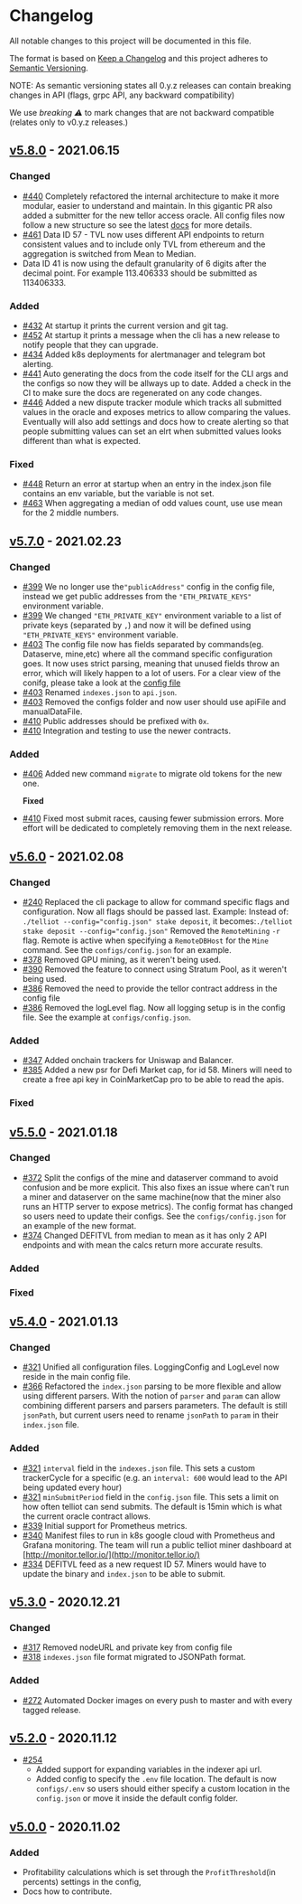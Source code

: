 # Changelog

All notable changes to this project will be documented in this file.

The format is based on [Keep a Changelog](http://keepachangelog.com/en/1.0.0/) and this project adheres to [Semantic Versioning](http://semver.org/spec/v2.0.0.html).

NOTE: As semantic versioning states all 0.y.z releases can contain breaking changes in API \(flags, grpc API, any backward compatibility\)

We use _breaking :warning:_ to mark changes that are not backward compatible \(relates only to v0.y.z releases.\)

## [v5.8.0](https://github.com/tellor-io/telliot/releases/tag/v5.8.0) - 2021.06.15

### Changed

* [\#440](https://github.com/tellor-io/telliot/pull/440) Completely refactored the internal architecture to make it more modular, easier to understand and maintain. In this gigantic PR also added a submitter for the new tellor access oracle. All config files now follow a new structure so see the latest [docs](https://docs.tellor.io/tellor/telliot) for more details.
* [\#461](https://github.com/tellor-io/telliot/pull/461) Data ID 57 - TVL now uses different API endpoints to return consistent values and to include only TVL from ethereum and the aggregation is switched from Mean to Median.
* Data ID 41 is now using the default granularity of 6 digits after the decimal point. For example 113.406333 should be submitted as 113406333.

### Added

* [\#432](https://github.com/tellor-io/telliot/pull/432) At startup it prints the current version and git tag.
* [\#452](https://github.com/tellor-io/telliot/pull/452) At startup it prints a message when the cli has a new release to notify people that they can upgrade.
* [\#434](https://github.com/tellor-io/telliot/pull/434) Added k8s deployments for alertmanager and telegram bot alerting.
* [\#441](https://github.com/tellor-io/telliot/pull/441) Auto generating the docs from the code itself for the CLI args and the configs so now they will be allways up to date. Added a check in the CI to make sure the docs are regenerated on any code changes.
* [\#446](https://github.com/tellor-io/telliot/pull/446) Added a new dispute tracker module which tracks all submitted values in the oracle and exposes metrics to allow comparing the values. Eventually will also add settings and docs how to create alerting so that people submitting values can set an elrt when submitted values looks different than what is expected.

### Fixed

* [\#448](https://github.com/tellor-io/telliot/pull/448) Return an error at startup when an entry in the index.json file contains an env variable, but the variable is not set.
* [\#463](https://github.com/tellor-io/telliot/pull/463) When aggregating a median of odd values count, use use mean for the 2 middle numbers.

## [v5.7.0](https://github.com/tellor-io/telliot/releases/tag/v5.7.0) - 2021.02.23

### Changed

* [\#399](https://github.com/tellor-io/telliot/pull/399) We no longer use the`"publicAddress"` config in the config file, instead we get public addresses from the `"ETH_PRIVATE_KEYS"` environment variable.
* [\#399](https://github.com/tellor-io/telliot/pull/399) We changed `"ETH_PRIVATE_KEY"` environment variable to a list of private keys \(separated by `,`\) and now it will be defined using `"ETH_PRIVATE_KEYS"` environment variable.
* [\#403](https://github.com/tellor-io/telliot/pull/403) The config file now has fields separated by commands\(eg. Dataserve, mine,etc\) where all the command specific configuration goes. It now uses strict parsing, meaning that unused fields throw an error, which will likely happen to a lot of users. For a clear view of the conifg, please take a look at the [config file](https://github.com/tellor-io/telliot/blob/master/pkg/config/config.go#L105)
* [\#403](https://github.com/tellor-io/telliot/pull/403) Renamed `indexes.json` to `api.json`.
* [\#403](https://github.com/tellor-io/telliot/pull/403) Removed the configs folder and now user should use apiFile and manualDataFile.
* [\#410](https://github.com/tellor-io/telliot/pull/410) Public addresses should be prefixed with `0x`.
* [\#410](https://github.com/tellor-io/telliot/pull/410) Integration and testing to use the newer contracts.

### Added

* [\#406](https://github.com/tellor-io/telliot/pull/406) Added new command  `migrate` to migrate old tokens for the new one.

  **Fixed**

* [\#410](https://github.com/tellor-io/telliot/pull/410) Fixed most submit races, causing fewer submission errors. More effort will be dedicated to completely removing them in the next release.

## [v5.6.0](https://github.com/tellor-io/telliot/releases/tag/v5.6.0) - 2021.02.08

### Changed

* [\#240](https://github.com/tellor-io/telliot/issues/240) Replaced the cli package to allow for command specific flags and configuration. Now all flags should be passed last. Example: Instead of: `./telliot --config="config.json" stake deposit`, it becomes:`./telliot stake deposit --config="config.json"` Removed the `RemoteMining` `-r` flag. Remote is active when specifying a `RemoteDBHost` for the `Mine` command. See the `configs/config.json` for an example.
* [\#378](https://github.com/tellor-io/telliot/pull/378) Removed GPU mining, as it weren't being used.
* [\#390](https://github.com/tellor-io/telliot/pull/390) Removed the feature to connect using Stratum Pool, as it weren't being used.
* [\#386](https://github.com/tellor-io/telliot/pull/386) Removed the need to provide the tellor contract address in the config file
* [\#386](https://github.com/tellor-io/telliot/pull/386) Removed the logLevel flag. Now all logging setup is in the config file. See the example at `configs/config.json`.

### Added

* [\#347](https://github.com/tellor-io/telliot/pull/347) Added onchain trackers for Uniswap and Balancer.
* [\#385](https://github.com/tellor-io/telliot/pull/385) Added a new psr for Defi Market cap, for id 58. Miners will need to create a free api key in CoinMarketCap pro to be able to read the apis.

### Fixed

## [v5.5.0](https://github.com/tellor-io/telliot/releases/tag/v5.5.0) - 2021.01.18

### Changed

* [\#372](https://github.com/tellor-io/telliot/pull/372) Split the configs of the mine and dataserver command to avoid confusion and be more explicit. This also fixes an issue where can't run a miner and dataserver on the same machine\(now that the miner also runs an HTTP server to expose metrics\). The config format has changed so users need to update their configs. See the `configs/config.json` for an example of the new format.
* [\#374](https://github.com/tellor-io/telliot/pull/374) Changed DEFITVL from median to mean as it has only 2 API endpoints and with mean the calcs return more accurate results.

### Added

### Fixed

## [v5.4.0](https://github.com/tellor-io/telliot/releases/tag/v5.4.0) - 2021.01.13

### Changed

* [\#321](https://github.com/tellor-io/telliot/pull/321) Unified all configuration files. LoggingConfig and LogLevel now reside in the main config file.
* [\#366](https://github.com/tellor-io/telliot/pull/366) Refactored the `index.json` parsing to be more flexible and allow using different parsers. With the notion of `parser` and `param` can allow combining different parsers and parsers parameters. The default is still `jsonPath`, but current users need to rename `jsonPath` to `param` in their `index.json` file.

### Added

* [\#321](https://github.com/tellor-io/telliot/pull/363) `interval` field in the `indexes.json` file. This sets a custom trackerCycle for a specific \(e.g. an `interval: 600` would lead to the API being updated every hour\)
* [\#321](https://github.com/tellor-io/telliot/pull/363) `minSubmitPeriod` field in the `config.json` file. This sets a limit on how often telliot can send submits. The default is 15min which is what the current oracle contract allows.
* [\#339](https://github.com/tellor-io/telliot/pull/339) Initial support for Prometheus metrics.
* [\#340](https://github.com/tellor-io/telliot/pull/340) Manifest files to run in k8s google cloud with Prometheus and Grafana monitoring. The team will run a public telliot miner dashboard at [http://monitor.tellor.io/](http://monitor.tellor.io/)
* [\#334](https://github.com/tellor-io/telliot/pull/334) DEFITVL feed as a new request ID 57. Miners would have to update the binary and `index.json` to be able to submit.

## [v5.3.0](https://github.com/tellor-io/telliot/releases/tag/v5.3.0) - 2020.12.21

### Changed

* [\#317](https://github.com/tellor-io/telliot/pull/317) Removed nodeURL and private key from config file
* [\#318](https://github.com/tellor-io/telliot/pull/318) `indexes.json` file format migrated to JSONPath format.

### Added

* [\#272](https://github.com/tellor-io/telliot/pull/272) Automated Docker images on every push to master and with every tagged release.

## [v5.2.0](https://github.com/tellor-io/telliot/releases/tag/v5.2.0) - 2020.11.12

* [\#254](https://github.com/tellor-io/telliot/pull/254)
  * Added support for expanding variables in the indexer api url.
  * Added config to specify the `.env` file location. The default is now `configs/.env` so users should either specify a custom location in the `config.json` or move it inside the default config folder.

## [v5.0.0](https://github.com/tellor-io/telliot/releases/tag/v5.0.0) - 2020.11.02

### Added

* Profitability calculations which is set through the `ProfitThreshold`\(in percents\) settings in the config,
* Docs how to contribute.

